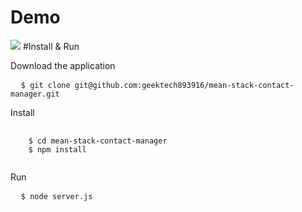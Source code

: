 # Demo
<p></p>
<img src="http://g.recordit.co/hLlQ78Dj6e.gif"/>
#Install & Run 
<p>Download the application</p>
<pre>
  <code>$ git clone git@github.com:geektech893916/mean-stack-contact-manager.git</code>
</pre>
<p>Install</p>
<pre>
  <code>
    $ cd mean-stack-contact-manager
    $ npm install
  </code>
</pre>
<p>Run</p>
<pre>
  <code>$ node server.js</code>
</pre>